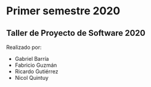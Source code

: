 # Primer semestre 2020
## Taller de Proyecto de Software 2020

Realizado por:
 - Gabriel Barría
 - Fabricio Guzmán
 - Ricardo Gutiérrez
 - Nicol Quintuy
